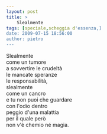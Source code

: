 ```yaml
---
layout: post
title: >
    Slealmente
tags: [speciale,scheggia d'essenza,]
date: 2009-07-15 18:56:00
author: pietro
---
```

Slealmente<br/>come un tumore<br/>a sovvertire le crudeltà<br/>le mancate speranze<br/>le responsabilità,<br/>slealmente<br/>come un cancro<br/>e tu non puoi che guardare<br/>con l'odio dentro<br/>peggio d'una malattia<br/>per il quale però<br/>non v'è chemio né magia.
